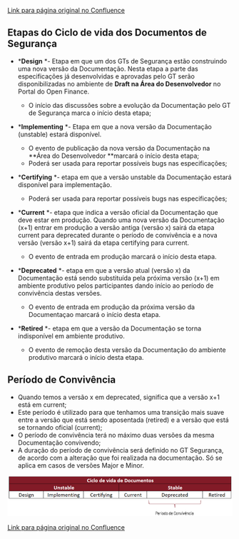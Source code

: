 [Link para página original no Confluence](https://openfinancebrasil.atlassian.net/wiki/spaces/OF/pages/240650601)

## Etapas do Ciclo de vida dos Documentos de Segurança

- ***Design** *- Etapa em que um dos GTs de Segurança estão construindo uma nova versão da Documentação. Nesta etapa a parte das especificações já desenvolvidas e aprovadas pelo GT serão disponibilizadas no ambiente de **Draft na Área do Desenvolvedor** no Portal do Open Finance.

    - O início das discussões sobre a evolução da Documentação pelo GT de Segurança marca o início desta etapa;
- ***Implementing** *- Etapa em que a nova versão da Documentação (unstable) estará disponível.

    - O evento de publicação da nova versão da Documentação na **Área do Desenvolvedor **marcará o início desta etapa;
    - Poderá ser usada para reportar possíveis bugs nas especificações;
- ***Certifying** *- etapa em que a versão unstable da Documentação estará disponível para implementação.

    - Poderá ser usada para reportar possíveis bugs nas especificações;
- ***Current** *- etapa que indica a versão oficial da Documentação que deve estar em produção. Quando uma nova versão da Documentação (x+1) entrar em produção a versão antiga (versão x) sairá da etapa current para deprecated durante o período de convivência e a nova versão (versão x+1) sairá da etapa certifying para current.

    - O evento de entrada em produção marcará o início desta etapa.
- ***Deprecated** *- etapa em que a versão atual (versão x) da Documentação está sendo substituída pela próxima versão (x+1) em ambiente produtivo pelos participantes dando início ao período de convivência destas versões.

    - O evento de entrada em produção da próxima versão da Documentaçao marcará o início desta etapa.
- ***Retired** *- etapa em que a versão da Documentação se torna indisponível em ambiente produtivo.

    - O evento de remoção desta versão da Documentação do ambiente produtivo marcará o início desta etapa.

## **Período de Convivência**

- Quando temos a versão x em deprecated, significa que a versão x+1 está em current;
- Este período é utilizado para que tenhamos uma transição mais suave entre a versão que está sendo aposentada (retired) e a versão que está se tornando oficial (current);
- O período de convivência terá no máximo duas versões da mesma Documentação convivendo;
- A duração do período de convivência será definido no GT Segurança, de acordo com a alteração que foi realizada na documentação. Só se aplica em casos de versões Major e Minor.

![att240650611](Ciclo%20de%20Vida%20(Seguran%c3%a7a)/attachments/image-20231128-153142.png)

[Link para página original no Confluence](https://openfinancebrasil.atlassian.net/wiki/spaces/OF/pages/240650601)